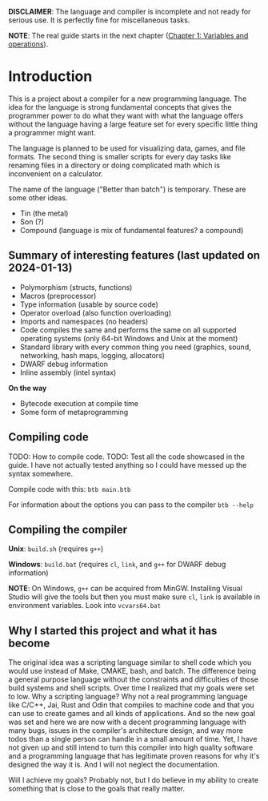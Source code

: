 **DISCLAIMER**: The language and compiler is incomplete and not ready for serious use. It is perfectly fine for miscellaneous tasks.

**NOTE**: The real guide starts in the next chapter ([Chapter 1: Variables and operations](/docs/guide/01-Variables%20and%20operations.md)).

# Introduction
This is a project about a compiler for a new programming language. The idea for the language is strong fundamental concepts that gives the programmer power to do what they want with what the language offers without the language having a large feature set for every specific little thing a programmer might want.

The language is planned to be used for visualizing data, games, and file formats. The second thing is smaller scripts for every day tasks like renaming files in a directory or doing complicated math which is inconvenient on a calculator.

The name of the language ("Better than batch") is temporary. These are some other ideas.
- Tin (the metal)
- Son (?)
- Compound (language is mix of fundamental features? a compound)

## Summary of interesting features (last updated on 2024-01-13)
- Polymorphism (structs, functions)
- Macros (preprocessor)
- Type information (usable by source code)
- Operator overload (also function overloading)
- Imports and namespaces (no headers)
- Code compiles the same and performs the same on all supported operating systems (only 64-bit Windows and Unix at the moment)
- Standard library with every common thing you need (graphics, sound, networking, hash maps, logging, allocators)
- DWARF debug information
- Inline assembly (intel syntax)

**On the way**
- Bytecode execution at compile time
- Some form of metaprogramming

## Compiling code
TODO: How to compile code.
TODO: Test all the code showcased in the guide. I have not actually tested anything so I could have messed up the syntax somewhere.

Compile code with this:
`btb main.btb`

For information about the options you can pass to the compiler
`btb --help`



## Compiling the compiler
**Unix**: `build.sh`      (requires `g++`)

**Windows**: `build.bat`  (requires `cl`, `link`, and `g++` for DWARF debug information)

**NOTE**: On Windows, `g++` can be acquired from MinGW. Installing Visual Studio will give the tools but then
you must make sure `cl`, `link` is available in environment variables. Look into `vcvars64.bat`

## Why I started this project and what it has become
The original idea was a scripting language similar to shell code which you would use instead of Make, CMAKE, bash, and batch. The difference being a general purpose language without the constraints and difficulties of those build systems and shell scripts. Over time I realized that my goals were set to low. Why a scripting language? Why not a real programming language like C/C++, Jai, Rust and Odin that compiles to machine code and that you can use to create games and all kinds of applications. And so the new goal was set and here we are now with a decent programming language with many bugs, issues in the compiler's architecture design, and way more todos than a single person can handle in a small amount of time. Yet, I have not given up and still intend to turn this compiler into high quality software and a programming language that has legitimate proven reasons for why it's designed the way it is. And I will not neglect the documentation.

Will I achieve my goals? Probably not, but I do believe in my ability to create  something that is close to the goals that really matter.